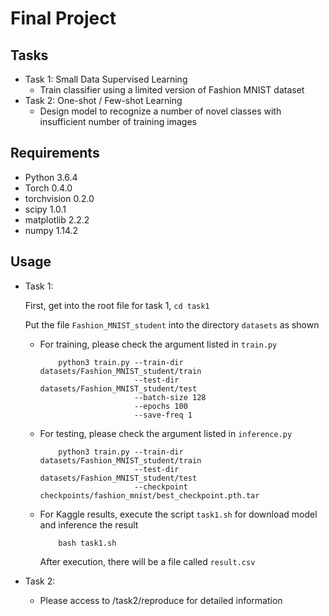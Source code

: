 # Final Project

<!-- /code_chunk_output -->

## Tasks
  * Task 1: Small Data Supervised Learning
    * Train classifier using a limited version of Fashion MNIST dataset 
  * Task 2: One-shot / Few-shot Learning
    * Design model to recognize a number of novel classes with insufficient number of training images

## Requirements
  * Python 3.6.4
  * Torch 0.4.0
  * torchvision 0.2.0
  * scipy 1.0.1
  * matplotlib 2.2.2
  * numpy 1.14.2


## Usage
    
   * Task 1:
      
      First, get into the root file for task 1, `cd task1`
      
      Put the file `Fashion_MNIST_student` into the directory `datasets` as shown
      
      * For training, please check the argument listed in `train.py`
        
        ```
            python3 train.py --train-dir datasets/Fashion_MNIST_student/train
                             --test-dir datasets/Fashion_MNIST_student/test
                             --batch-size 128
                             --epochs 100
                             --save-freq 1
        ```       
           
      * For testing, please check the argument listed in `inference.py`
      
        ```
            python3 train.py --train-dir datasets/Fashion_MNIST_student/train
                             --test-dir datasets/Fashion_MNIST_student/test
                             --checkpoint checkpoints/fashion_mnist/best_checkpoint.pth.tar
        ``` 
      
      * For Kaggle results, execute the script `task1.sh` for download model and inference the result
        
        ```
            bash task1.sh
        ```
        
        After execution, there will be a file called `result.csv`
   
   * Task 2:
        * Please access to /task2/reproduce for detailed information
